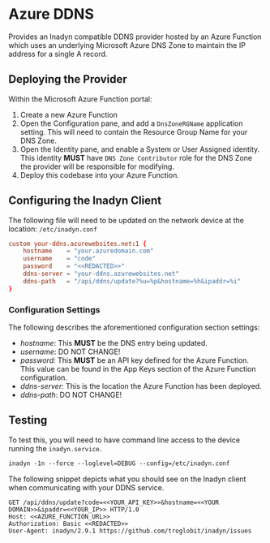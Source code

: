 # Azure DDNS
Provides an Inadyn compatible DDNS provider hosted by an Azure Function which uses an underlying Microsoft Azure DNS Zone to maintain the IP address for a single A record.

## Deploying the Provider
Within the Microsoft Azure Function portal:
1. Create a new Azure Function
2. Open the Configuration pane, and add a `DnsZoneRGName` application setting. This will need to contain the Resource Group Name for your DNS Zone.
3. Open the Identity pane, and enable a System or User Assigned identity. This identity __MUST__ have `DNS Zone Contributor` role for the DNS Zone the provider will be responsible for modifying.
4. Deploy this codebase into your Azure Function.

## Configuring the Inadyn Client
The following file will need to be updated on the network device at the location: `/etc/inadyn.conf`

```conf
custom your-ddns.azurewebsites.net:1 {
    hostname    = "your.azuredomain.com"
    username    = "code"
    password    = "<<REDACTED>>"
    ddns-server = "your-ddns.azurewebsites.net"
    ddns-path   = "/api/ddns/update?%u=%p&hostname=%h&ipaddr=%i"
}
```

### Configuration Settings
The following describes the aforementioned configuration section settings:

- _hostname_: This __MUST__ be the DNS entry being updated.
- _username_: DO NOT CHANGE!
- _password_: This __MUST__ be an API key defined for the Azure Function. This value can be found in the App Keys section of the Azure Function configuration.
- _ddns-server_: This is the location the Azure Function has been deployed.
- _ddns-path_: DO NOT CHANGE!

## Testing
To test this, you will need to have command line access to the device running the `inadyn.service`.
```txt
inadyn -1n --force --loglevel=DEBUG --config=/etc/inadyn.conf
```

The following snippet depicts what you should see on the Inadyn client when communicating with your DDNS service.
```
GET /api/ddns/update?code=<<YOUR_API_KEY>>&hostname=<<YOUR DOMAIN>>&ipaddr=<<YOUR_IP>> HTTP/1.0
Host: <<AZURE_FUNCTION_URL>>
Authorization: Basic <<REDACTED>>
User-Agent: inadyn/2.9.1 https://github.com/troglobit/inadyn/issues
```
